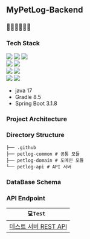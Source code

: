 ## MyPetLog-Backend
### 🐶🐱🐹🐰🐤🦎
### Tech Stack
<img src="https://img.shields.io/badge/Spring Boot-6DB33F?style=for-the-social&logo=Spring Boot&logoColor=white">  
<img src="https://img.shields.io/badge/Gradle-02303A?style=for-the-social&logo=Gradle&logoColor=white">
<img src="https://img.shields.io/badge/Spring Data JPA-6DB33F?style=for-the-social&logo=Databricks&logoColor=white">
<br/>
<img src="https://img.shields.io/badge/Spring Security-6DB33F?style=for-the-social&logo=springsecurity&logoColor=white">  
<img src="https://img.shields.io/badge/JSON Web Tokens-000000?style=for-the-social&logo=JSON Web Tokens&logoColor=white">
<br/>
<img src="https://img.shields.io/badge/MySQL-4479A1.svg?style=for-the-social&logo=MySQL&logoColor=white">
<img src="https://img.shields.io/badge/Redis-DC382D?style=for-the-social&logo=Redis&logoColor=white"> 
<br/>
<img src="https://img.shields.io/badge/JUnit5-25A162?style=for-the-social&logo=junit5&logoColor=white">
<img src="https://img.shields.io/badge/ Swagger-6DB33F?style=for-the-social&logo=swagger&logoColor=white">

- java 17
- Gradle 8.5
- Spring Boot 3.1.8

### Project Architecture

### Directory Structure

```
├── .github
├── petlog-common # 공통 모듈
├── petlog-domain # 도메인 모듈
└── petlog-api # API 서버
```

### DataBase Schema

### API Endpoint

| `💻Test `                                                      |
|----------------------------------------------------------------|
| [테스트 서버 REST API](http://15.165.252.35:8080/docs/api-doc.html) | 



